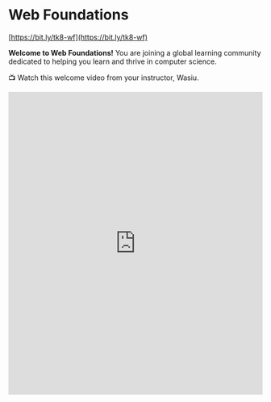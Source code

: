 # Web Foundations
[https://bit.ly/tk8-wf](https://bit.ly/tk8-wf)

**Welcome to Web Foundations!** You are joining a global learning community dedicated to helping you learn and thrive in computer science.

<aside>

<!-- TODO: Replace video -->

📺 Watch this welcome video from your instructor, Wasiu.

</aside>

<div style="position: relative; height: 100%; width: 100%;">
    <iframe width="100%" height="600" src="https://www.youtube.com/embed/j4ilyAbvsF4" title="Welcome to the web foundation course" frameborder="0" allow="accelerometer; autoplay; clipboard-write; encrypted-media; gyroscope; picture-in-picture" allowfullscreen></iframe>
</div>

## What you'll learn

This course provides a foundation in building for the web. It will help you understand how the internet works, help you examine the role of the internet in your life, and teach you the basics of web development.

It will cover the building blocks of web technologies. You will learn HTML, CSS, and the basics of JavaScript. The course will focus on collaboration, communication, and sharing. Web technology is fundamentally social; you will work together and build for real audiences.

The course culminates in a project where you'll create a website of your own design using the tools you learn throughout the course.

## Course Overview

* Week 1: Foundations
* Week 2: Web Design
* Week 3: JavaScript
* Week 4: Layout and Multimedia
* Week 5: Review and Final Project

## How the course works

There are multiple ways you'll learn in this course:

* Read and engage with the materials on this site
* Attend live class and complete the activities in class
* Practice with exercises to try out the concepts
* Complete projects to demonstrate what you have learned

Active engagement is necessary for success in the course! You should try
building lots of websites, so that you can explore the concepts in a variety of ways.

You are encouraged to seek out additional practice outside of the
practice problems included in the course.

<aside>

📺 Watch this lesson navigation walkthrough video from Emmy, one of your community managers

</aside>

<div style="position: relative; height: 100%; width: 100%;">
    <iframe width="100%" height="600" src="https://www.youtube.com/embed/_lvht5x4lXE" title="Lesson Page Walkthrough" frameborder="0" allow="accelerometer; autoplay; clipboard-write; encrypted-media; gyroscope; picture-in-picture" allowfullscreen></iframe>
</div>


## Program schedule

<!-- TODO: Replace Program schedule -->

Below is the overall schedule for the program. Each day, your community managers will post a "Daily Peak" in Discord to share events for the day.

<div style="width:100%;height:500px;"><iframe src="https://docs.google.com/presentation/d/e/2PACX-1vSg-ckCVV9pwcoo0gGyAG1xpP6mUu34KfiCLw3sj5UjW6t8MDdMgzeAdgQg_jFk6jwVct4bV7LAJRoA/embed?" frameborder="0" sandbox="allow-scripts allow-popups allow-top-navigation-by-user-activation allow-forms allow-same-origin" allowfullscreen="" style="width: 100%; height: 100%; border-radius: 1px; pointer-events: auto; background-color: white;"></iframe></div>

---

Copyright © 2022 Kibo, Inc. All Rights Reserved.
